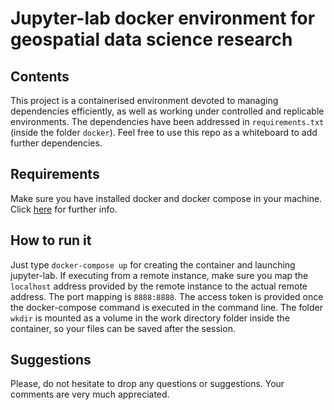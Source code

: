 # Jupyter-lab docker environment for geospatial data science research



## Contents

This project is a containerised environment devoted to managing dependencies efficiently, as well as working under controlled and replicable environments. 
The dependencies have been addressed in `requirements.txt` (inside the folder `docker`). Feel free to use this repo as a whiteboard to add further dependencies. 


## Requirements

Make sure you have installed docker and docker compose in your machine. Click [here](https://docs.docker.com/compose/install/) for further info.


## How to run it

Just type `docker-compose up` for creating the container and launching jupyter-lab.
If executing from a remote instance, make sure you map the `localhost` address provided by the remote instance to the actual remote address. 
The port mapping is  `8888:8888`.
The access token is provided once the docker-compose command is executed in the command line.
The folder `wkdir` is mounted as a volume in the work directory folder inside the container, so your files can be saved after the session.


## Suggestions
Please, do not hesitate to drop any questions or suggestions. Your comments are very much appreciated. 

